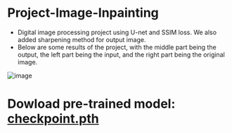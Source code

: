 # Project-Image-Inpainting

* Digital image processing project using U-net and SSIM loss. We also added sharpening method for output image.
* Below are some results of the project, with the middle part being the output, the left part being the input, and the right part being the original image.

![image](https://github.com/user-attachments/assets/ff5c8bdc-7648-4f32-8c2f-b5b34758bf66)

# Dowload pre-trained model: [checkpoint.pth](https://drive.google.com/file/d/1v8jVdjYtCPQGJT7ra-iAKsFLm3jQ1RYb/view?usp=drive_link)

